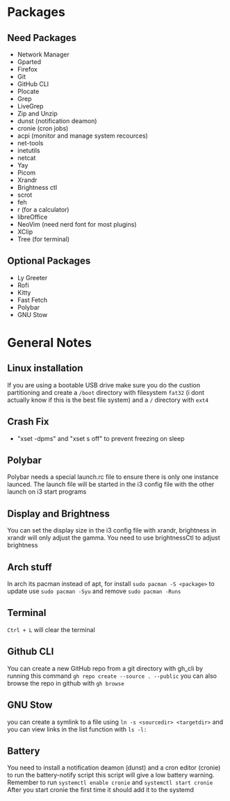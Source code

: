 # Packages
## Need Packages
- Network Manager
- Gparted
- Firefox
- Git
- GitHub CLI
- Plocate
- Grep
- LiveGrep
- Zip and Unzip
- dunst (notification deamon)
- cronie (cron jobs)
- acpi (monitor and manage system recources)
- net-tools
- inetutils
- netcat
- Yay
- Picom 
- Xrandr
- Brightness ctl
- scrot
- feh 
- r (for a calculator)
- libreOffice
- NeoVim (need nerd font for most plugins)
- XClip
- Tree (for terminal)

## Optional Packages
- Ly Greeter
- Rofi
- Kitty 
- Fast Fetch
- Polybar 
- GNU Stow


# General Notes
## Linux installation
If you are using a bootable USB drive make sure you do the custion partitioning and 
create a `/boot` directory with filesystem `fat32` (i dont actually know if this is the best file system) 
and a `/` directory with `ext4`

## Crash Fix
- "xset -dpms" and "xset s off" to prevent freezing on sleep

## Polybar
Polybar needs a special launch.rc file to ensure there is only one instance launced.
The launch file will be started in the i3 config file with the other launch on i3 start programs

## Display and Brightness
You can set the display size in the i3 config file with xrandr, brightness in xrandr will
only adjust the gamma. You need to use brightnessCtl to adjust brightness

## Arch stuff
In arch its pacman instead of apt, for install `sudo pacman -S <package>`
to update use `sudo pacman -Syu` and remove `sudo pacman -Runs`

## Terminal
`Ctrl + L` will clear the terminal 

## Github CLI
You can create a new GitHub repo from a git directory with gh_cli by running this command `gh repo create --source . --public`
you can also browse the repo in github with `gh browse`

## GNU Stow
you can create a symlink to a file using `ln -s <sourcedir> <targetdir>` and you can view links in the list function with `ls -l:`

## Battery
You need to install a notification deamon (dunst) and a cron editor (cronie) to run the battery-notify script
this script will give a low battery warning. Remember to run `systemctl enable cronie` and `systemctl start cronie`
After you start cronie the first time it should add it to the systemd


